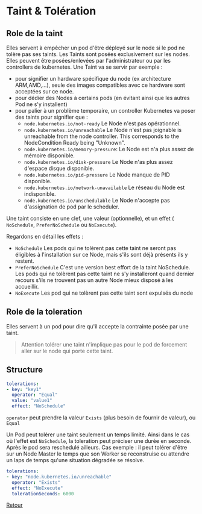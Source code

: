 # Taint & Tolération
## Role de la taint
Elles servent à empêcher un pod d'être déployé sur le node si le pod ne tolère pas ses taints.
Les Taints sont posées exclusivement sur les nodes. Elles peuvent être posées/enlevées par l'administrateur ou par les controllers de kubernetes. 
Une Taint va se servir par exemple :  
- pour signifier un hardware spécifique du node (ex architecture ARM,AMD,...),  seule des images compatibles avec ce hardware sont acceptées sur ce node.
- pour dédier des Nodes à certains pods (en évitant ainsi que les autres Pod ne s'y installent)
- pour palier à un problème temporaire, un controller Kubernetes va poser des taints pour signifier que :
    - `node.kubernetes.io/not-ready`  Le Node n'est pas opérationnel.
    - `node.kubernetes.io/unreachable` Le Node n'est pas joignable is unreachable from the node controller. This corresponds to the NodeCondition Ready being "Unknown".
    - `node.kubernetes.io/memory-pressure`: Le Node est n'a plus assez de mémoire disponible.
    - `node.kubernetes.io/disk-pressure` Le Node n'as plus assez d'espace disque disponible.
    - `node.kubernetes.io/pid-pressure` Le Node manque de PID disponible.
    - `node.kubernetes.io/network-unavailable` Le réseau du Node est indisponible.
    - `node.kubernetes.io/unschedulable` Le Node n'accepte pas d'assignation de pod par le scheduler.

Une taint consiste en une clef, une valeur (optionnelle), et un effet ( `NoSchedule`, `PreferNoSchedule` ou `NoExecute`).

Regardons en détail les effets :
- `NoSchedule` Les pods qui ne tolèrent pas cette taint ne seront pas éligibles à l'installation sur ce Node, mais s'ils sont déjà présents ils y restent.
- `PreferNoSchedule` C'est une version best effort de la taint NoSchedule. Les pods qui ne tolèrent pas cette taint ne s'y installeront quand dernier recours s'ils ne trouvent pas un autre Node mieux disposé à les accueillir.
- `NoExecute` Les pod qui ne tolèrent pas cette taint sont expulsés du node 

## Role de la toleration
Elles servent à un pod pour dire qu'il accepte la contrainte posée par une taint.


> Attention tolérer une taint n'implique pas pour le pod de forcement aller sur le node qui porte cette taint.
## Structure
```yaml
tolerations:
- key: "key1"
  operator: "Equal"
  value: "value1"
  effect: "NoSchedule"
```

`operator` peut prendre la valeur `Exists`  (plus besoin de fournir de valeur), ou `Equal`

Un Pod peut tolérer une taint seulement un temps limité.
Ainsi dans le cas où l'effet est `NoSchedule`, la toleration peut préciser une durée en seconde. Après le pod sera reschedulé ailleurs.
Cas exemple : il peut tolérer d'être sur un Node Master le temps que son Worker se reconstruise ou attendre un laps de temps qu'une situation dégradée se résolve.

```yaml
tolerations:
- key: "node.kubernetes.io/unreachable"
  operator: "Exists"
  effect: "NoExecute"
  tolerationSeconds: 6000
```


[Retour](https://obeyler.github.io/Formation-K8S/)
